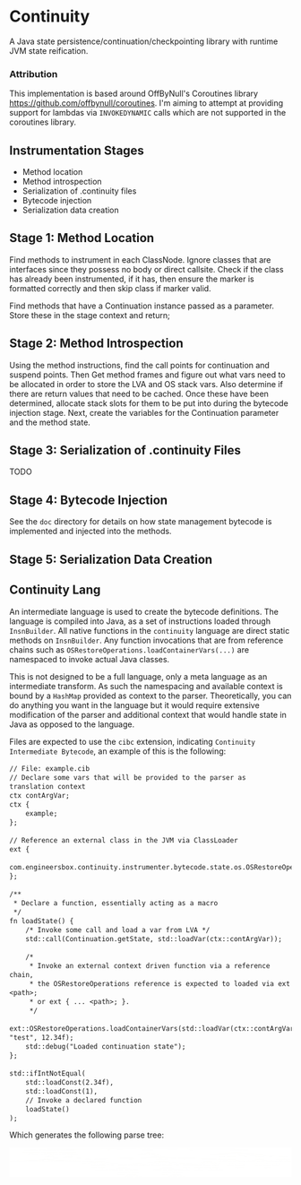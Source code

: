 # Continuity

A Java state persistence/continuation/checkpointing library with runtime JVM state reification.

### Attribution

This implementation is based around OffByNull's Coroutines library <https://github.com/offbynull/coroutines>. I'm aiming
to attempt at providing support for lambdas via `INVOKEDYNAMIC` calls which are not supported in the coroutines library.

## Instrumentation Stages

* Method location
* Method introspection
* Serialization of .continuity files
* Bytecode injection
* Serialization data creation

## Stage 1: Method Location

Find methods to instrument in each ClassNode. Ignore classes that are interfaces since they possess no body or direct callsite.
Check if the class has already been instrumented, if it has, then ensure the marker is formatted correctly and then skip class 
if marker valid.

Find methods that have a Continuation instance passed as a parameter. Store these in the stage context and return;

## Stage 2: Method Introspection

Using the method instructions, find the call points for continuation and suspend points. Then Get method frames and
figure out what vars need to be allocated in order to store the LVA and OS stack vars. Also determine if there are
return values that need to be cached. Once these have been determined, allocate stack slots for them to be put into
during the bytecode injection stage. Next, create the variables for the Continuation parameter and the method state.

## Stage 3: Serialization of .continuity Files

TODO

## Stage 4: Bytecode Injection

See the `doc` directory for details on how state management bytecode is implemented and injected into the methods.

## Stage 5: Serialization Data Creation

## Continuity Lang

An intermediate language is used to create the bytecode definitions. The language is compiled into
Java, as a set of instructions loaded through `InsnBuilder`. All native functions in the `continuity`
language are direct static methods on `InsnBuilder`. Any function invocations that are from reference
chains such as `OSRestoreOperations.loadContainerVars(...)` are namespaced to invoke actual Java
classes.

This is not designed to be a full language, only a meta language as an intermediate transform. As such
the namespacing and available context is bound by a `HashMap` provided as context to the parser. Theoretically,
you can do anything you want in the language but it would require extensive modification of the parser
and additional context that would handle state in Java as opposed to the language.

Files are expected to use the `cibc` extension, indicating `Continuity Intermediate Bytecode`, an example
of this is the following:

```cib
// File: example.cib
// Declare some vars that will be provided to the parser as translation context
ctx contArgVar;
ctx {
    example;
};

// Reference an external class in the JVM via ClassLoader
ext {
    com.engineersbox.continuity.instrumenter.bytecode.state.os.OSRestoreOperations;
};

/**
 * Declare a function, essentially acting as a macro
 */
fn loadState() {
    /* Invoke some call and load a var from LVA */
    std::call(Continuation.getState, std::loadVar(ctx::contArgVar));
    
    /*
     * Invoke an external context driven function via a reference chain,
     * the OSRestoreOperations reference is expected to loaded via ext <path>;
     * or ext { ... <path>; }.
     */
    ext::OSRestoreOperations.loadContainerVars(std::loadVar(ctx::contArgVar), "test", 12.34f);
    std::debug("Loaded continuation state");
};

std::ifIntNotEqual(
    std::loadConst(2.34f),
    std::loadConst(1),
    // Invoke a declared function
    loadState()
);
```

Which generates the following parse tree:

<img src="doc/exampleParseTree.png" alt="Example Parse Tree">